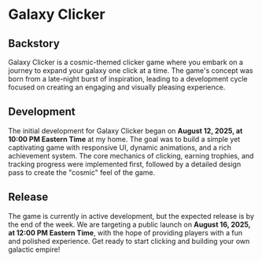 # Galaxy Clicker

## Backstory

Galaxy Clicker is a cosmic-themed clicker game where you embark on a journey to expand your galaxy one click at a time. The game's concept was born from a late-night burst of inspiration, leading to a development cycle focused on creating an engaging and visually pleasing experience.

## Development

The initial development for Galaxy Clicker began on **August 12, 2025, at 10:00 PM Eastern Time** at my home. The goal was to build a simple yet captivating game with responsive UI, dynamic animations, and a rich achievement system. The core mechanics of clicking, earning trophies, and tracking progress were implemented first, followed by a detailed design pass to create the "cosmic" feel of the game.

## Release

The game is currently in active development, but the expected release is by the end of the week. We are targeting a public launch on **August 16, 2025, at 12:00 PM Eastern Time**, with the hope of providing players with a fun and polished experience. Get ready to start clicking and building your own galactic empire!